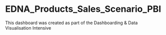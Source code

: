 # EDNA_Products_Sales_Scenario_PBI
This dashboard was created as part of the Dashboarding &amp; Data Visualisation Intensive
